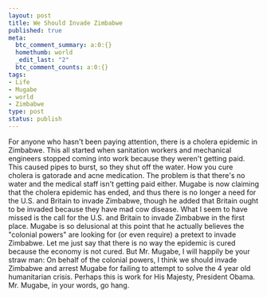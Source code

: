 ```yaml
--- 
layout: post
title: We Should Invade Zimbabwe
published: true
meta: 
  btc_comment_summary: a:0:{}
  homethumb: world
  _edit_last: "2"
  btc_comment_counts: a:0:{}
tags: 
- Life
- Mugabe
- world
- Zimbabwe
type: post
status: publish
---
```

For anyone who hasn't been paying attention, there is a cholera epidemic in Zimbabwe. This all started when sanitation workers and mechanical engineers stopped coming into work because they weren't getting paid. This caused pipes to burst, so they shut off the water. How you cure cholera is gatorade and acne medication. The problem is that there's no water and the medical staff isn't getting paid either. Mugabe is now claiming that the cholera epidemic has ended, and thus there is no longer a need for the U.S. and Britain to invade Zimbabwe, though he added that Britain ought to be invaded because they have mad cow disease.  What I seem to have missed is the call for the U.S. and Britain to invade Zimbabwe in the first place. Mugabe is so delusional at this point that he actually believes the "colonial powers" are looking for (or even require) a pretext to invade Zimbabwe. Let me just say that there is no way the epidemic is cured because the economy is not cured. But Mr. Mugabe, I will happily be your straw man: On behalf of the colonial powers, I think we should invade Zimbabwe and arrest Mugabe for failing to attempt to solve the 4 year old humanitarian crisis. Perhaps this is work for His Majesty, President Obama. Mr. Mugabe, in your words, go hang. 

